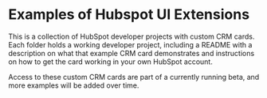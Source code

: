 # Examples of Hubspot UI Extensions

This is a collection of HubSpot developer projects with custom CRM cards. Each folder holds a working developer project, including a README with a description on what that example CRM card demonstrates and instructions on how to get the card working in your own HubSpot account.

Access to these custom CRM cards are part of a currently running beta, and more examples will be added over time.
